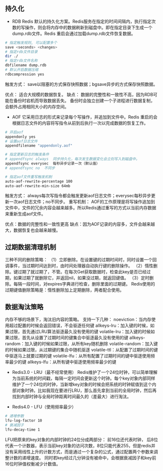 ## 持久化
* RDB
 Redis 默认的持久化方案。Redis服务在指定的时间间隔内，执行指定次数的写操作，则会将内存中的数据刷新到磁盘中。即在指定目录下生成一个dump.rdb文件。Redis 重启会通过加载dump.rdb文件恢复数据。
 ```bash
 # 指定触发规则, 可以配置多个
save <seconds> <changes>
# 指定rdb文件目录 
dir ./
# 指定rdb文件名称
dbfilename dump.rdb
# 默认开启数据压缩
rdbcompression yes
 ```
 
 触发方式：
 save以阻塞的方式保存快照数据；bgsave异步的方式保存快照数据。
 
 优点：
 适合大规模的数据恢复。
 缺点：
 数据的完整性和一致性不高，因为RDB可能在备份时宕机而导致数据丢失。
 备份时会独立创建一个子进程进行数据复制，会额外占用相同大小的内存空间。
 
* AOF
它采用日志的形式来记录每个写操作，并追加到文件中。Redis 重启的会根据日志文件的内容将写指令从前到后执行一次以完成数据的恢复工作。
```bash
# 开启aof
appendonly yes
# 设置aof日志文件
appendfilename "appendonly.aof"

# 指定更新日志的触发条件
# appendfsync always  同步持久化，每次发生数据变化会立刻写入到磁盘中。
appendfsync everysec  每秒异步记录一次（默认值）
# appendfsync no  不同步

# 指定aof文件重写触发机制
auto-aof-rewrite-percentage 100
auto-aof-rewrite-min-size 64mb
```

触发方式：
always每次写指令都会触发更新aof日志文件；everysec每秒异步更新一次aof日志文件；no不同步。
重写机制：
AOF的工作原理是将写操作追加到文件中，文件的冗余内容会越来越多。所以Redis通过重写的方式以当前内存数据来重新生成aof文件。

优点：数据的完整性和一致性更高
缺点：因为AOF记录的内容多，文件会越来越大，数据恢复也会越来越慢。

## 过期数据清理机制
三种不同的删除策略：
（1）立即删除。在设置键的过期时间时，同时设置一个回调事件，当过期时间达到时，由时间处理器自动执行键的删除操作。
（2）惰性删除。键过期了就过期了，不管。在每次Get获取数据时，检查此key是否已经过期，如果过期了就删除它，并返回nil，如果没过期，就返回键值。
（3）定时删除。每隔一段时间，对expires字典进行检查，删除里面的过期键。
Redis使用的过期键值删除策略是：惰性删除加上定期删除，两者配合使用。


## 数据淘汰策略
内存不够的场景下，淘汰旧内容的策略。
支持一下几种：
noeviction：当内存使用超过配置的时候会返回错误，不会驱逐任何键
allkeys-lru：加入键的时候，如果过限，首先通过LRU算法驱逐最久没有使用的键
volatile-lru：加入键的时候如果过限，首先从设置了过期时间的键集合中驱逐最久没有使用的键
allkeys-random：加入键的时候如果过限，从所有key随机删除
volatile-random：加入键的时候如果过限，从过期键的集合中随机驱逐
volatile-ttl：从配置了过期时间的键中驱逐马上就要过期的键
volatile-lfu：从所有配置了过期时间的键中驱逐使用频率最少的键
allkeys-lfu：从所有键中驱逐使用频率最少的键

* Redis3.0 - LRU（最不经常使用）
Redis维护了一个24位时钟，可以简单理解为当前系统的时间戳，每隔一定时间会更新这个时钟。每个key对象内部同样维护了一个24位的时钟，当新增key对象的时候会把系统的时钟赋值到这个内部对象时钟。比如我现在要进行LRU，那么首先拿到当前的全局时钟，然后再找到内部时钟与全局时钟距离时间最久的（差最大）进行淘汰。

* Redis4.0 - LFU（使用频率最少）
```bash
# 递增参数
lfu-log-factor 10
# 衰减因子
lfu-decay-time 1
```
LFU把原来的key对象的内部时钟的24位分成两部分：
前16位还代表时钟，
后8位代表一个计数器，表示当前key对象的访问次数，8位只能代表255，但是redis并没有采用线性上升的计数方式，而是通过一个复杂的公式，通过配置两个参数来调整计数的递增速度。
同时若key经过几分钟没有被命中，会根据衰减因子和key前16位时钟值权衡减少计数值。


